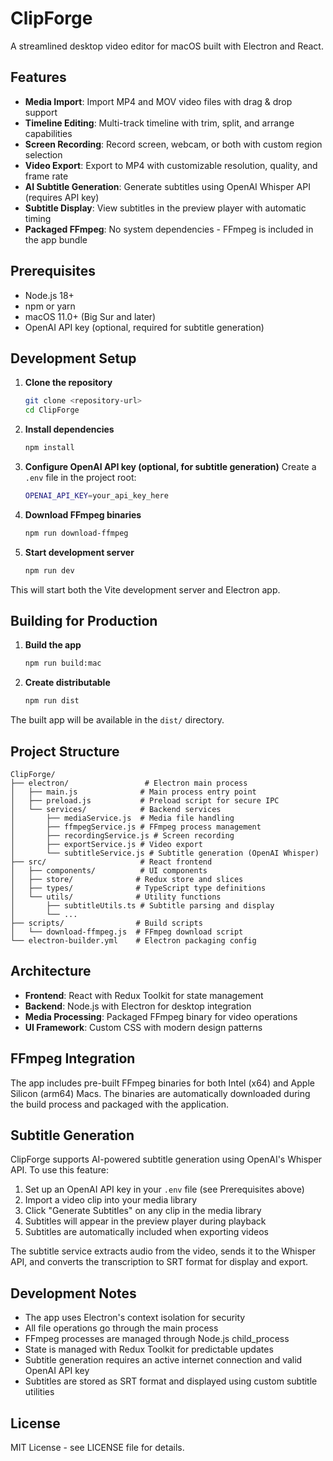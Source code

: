 # ClipForge

A streamlined desktop video editor for macOS built with Electron and React.

## Features

- **Media Import**: Import MP4 and MOV video files with drag & drop support
- **Timeline Editing**: Multi-track timeline with trim, split, and arrange capabilities
- **Screen Recording**: Record screen, webcam, or both with custom region selection
- **Video Export**: Export to MP4 with customizable resolution, quality, and frame rate
- **AI Subtitle Generation**: Generate subtitles using OpenAI Whisper API (requires API key)
- **Subtitle Display**: View subtitles in the preview player with automatic timing
- **Packaged FFmpeg**: No system dependencies - FFmpeg is included in the app bundle

## Prerequisites

- Node.js 18+ 
- npm or yarn
- macOS 11.0+ (Big Sur and later)
- OpenAI API key (optional, required for subtitle generation)

## Development Setup

1. **Clone the repository**
   ```bash
   git clone <repository-url>
   cd ClipForge
   ```

2. **Install dependencies**
   ```bash
   npm install
   ```

3. **Configure OpenAI API key (optional, for subtitle generation)**
   Create a `.env` file in the project root:
   ```bash
   OPENAI_API_KEY=your_api_key_here
   ```

4. **Download FFmpeg binaries**
   ```bash
   npm run download-ffmpeg
   ```

5. **Start development server**
   ```bash
   npm run dev
   ```

This will start both the Vite development server and Electron app.

## Building for Production

1. **Build the app**
   ```bash
   npm run build:mac
   ```

2. **Create distributable**
   ```bash
   npm run dist
   ```

The built app will be available in the `dist/` directory.

## Project Structure

```
ClipForge/
├── electron/                 # Electron main process
│   ├── main.js              # Main process entry point
│   ├── preload.js           # Preload script for secure IPC
│   └── services/            # Backend services
│       ├── mediaService.js  # Media file handling
│       ├── ffmpegService.js # FFmpeg process management
│       ├── recordingService.js # Screen recording
│       ├── exportService.js # Video export
│       └── subtitleService.js # Subtitle generation (OpenAI Whisper)
├── src/                     # React frontend
│   ├── components/          # UI components
│   ├── store/              # Redux store and slices
│   ├── types/              # TypeScript type definitions
│   └── utils/              # Utility functions
│       ├── subtitleUtils.ts # Subtitle parsing and display
│       └── ...
├── scripts/                # Build scripts
│   └── download-ffmpeg.js  # FFmpeg download script
└── electron-builder.yml    # Electron packaging config
```

## Architecture

- **Frontend**: React with Redux Toolkit for state management
- **Backend**: Node.js with Electron for desktop integration
- **Media Processing**: Packaged FFmpeg binary for video operations
- **UI Framework**: Custom CSS with modern design patterns

## FFmpeg Integration

The app includes pre-built FFmpeg binaries for both Intel (x64) and Apple Silicon (arm64) Macs. The binaries are automatically downloaded during the build process and packaged with the application.

## Subtitle Generation

ClipForge supports AI-powered subtitle generation using OpenAI's Whisper API. To use this feature:

1. Set up an OpenAI API key in your `.env` file (see Prerequisites above)
2. Import a video clip into your media library
3. Click "Generate Subtitles" on any clip in the media library
4. Subtitles will appear in the preview player during playback
5. Subtitles are automatically included when exporting videos

The subtitle service extracts audio from the video, sends it to the Whisper API, and converts the transcription to SRT format for display and export.

## Development Notes

- The app uses Electron's context isolation for security
- All file operations go through the main process
- FFmpeg processes are managed through Node.js child_process
- State is managed with Redux Toolkit for predictable updates
- Subtitle generation requires an active internet connection and valid OpenAI API key
- Subtitles are stored as SRT format and displayed using custom subtitle utilities

## License

MIT License - see LICENSE file for details.
